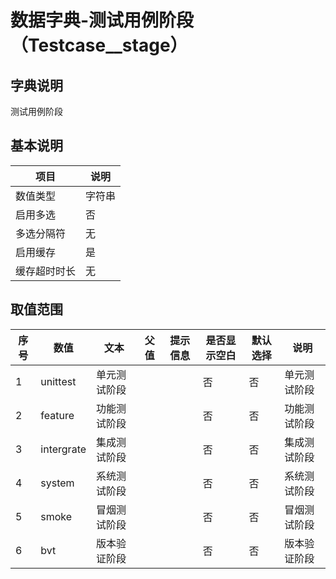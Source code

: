 # 数据字典-测试用例阶段（Testcase__stage）
## 字典说明
测试用例阶段

## 基本说明
| 项目 | 说明 |
| -- | -- |
| 数值类型 | 字符串 |
| 启用多选 | 否 |
| 多选分隔符 | 无 |
| 启用缓存 | 是 |
| 缓存超时时长 | 无 |

## 取值范围
| 序号 | 数值 | 文本 | 父值 | 提示信息 | 是否显示空白 | 默认选择 | 说明 |
| -- | -- | -- | -- | -- | -- | -- | -- |
| 1 | unittest | 单元测试阶段 |  |  | 否 | 否 | 单元测试阶段 |
| 2 | feature | 功能测试阶段 |  |  | 否 | 否 | 功能测试阶段 |
| 3 | intergrate | 集成测试阶段 |  |  | 否 | 否 | 集成测试阶段 |
| 4 | system | 系统测试阶段 |  |  | 否 | 否 | 系统测试阶段 |
| 5 | smoke | 冒烟测试阶段 |  |  | 否 | 否 | 冒烟测试阶段 |
| 6 | bvt | 版本验证阶段 |  |  | 否 | 否 | 版本验证阶段 |

